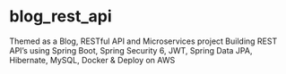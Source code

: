 # blog_rest_api
Themed as a Blog, RESTful API and Microservices project
Building REST API’s using Spring Boot, Spring Security 6, JWT, Spring Data JPA, Hibernate, MySQL, Docker & Deploy on AWS
